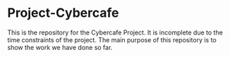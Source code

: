 # Project-Cybercafe
This is the repository for the Cybercafe Project.
It is incomplete due to the time constraints of the project.
The main purpose of this repository is to show the work we have done so far.

